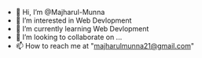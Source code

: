 - 👋 Hi, I’m @Majharul-Munna
- 👀 I’m interested in Web Devlopment
- 🌱 I’m currently learning Web Devlopment
- 💞️ I’m looking to collaborate on ...
- 📫 How to reach me at "majharulmunna21@gmail.com"

<!---
Majharul-Munna/Majharul-Munna is a ✨ special ✨ repository because its `README.md` (this file) appears on your GitHub profile.
You can click the Preview link to take a look at your changes.
--->
